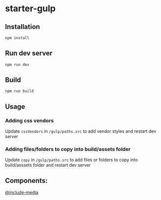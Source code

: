 # starter-gulp

## Installation
```bash
npm install
```

## Run dev server
```bash
npm run dev
```

## Build
```bash
npm run build
```

## Usage
### Adding css vendors
Update `cssVendors` in `/gulp/paths.src` to add vendor styles and restart dev server

### Adding files/folders to copy into build/assets folder
Update `copy` in `/gulp/paths.src` to add files or folders to copy into build/asssets folder and restart dev server

## Components:
[@include-media](https://eduardoboucas.github.io/include-media/)
